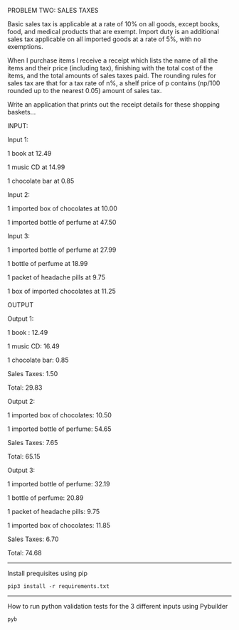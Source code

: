 PROBLEM TWO: SALES TAXES

 

Basic sales tax is applicable at a rate of 10% on all goods, except books, food, and medical products that are exempt. Import duty is an additional sales tax applicable on all imported goods at a rate of 5%, with no exemptions.

 

When I purchase items I receive a receipt which lists the name of all the items and their price (including tax), finishing with the total cost of the items, and the total amounts of sales taxes paid.  The rounding rules for sales tax are that for a tax rate of n%, a shelf price of p contains (np/100 rounded up to the nearest 0.05) amount of sales tax.

 

Write an application that prints out the receipt details for these shopping baskets...

INPUT:

 

Input 1:

1 book at 12.49

1 music CD at 14.99

1 chocolate bar at 0.85

 

Input 2:

1 imported box of chocolates at 10.00

1 imported bottle of perfume at 47.50

 

Input 3:

1 imported bottle of perfume at 27.99

1 bottle of perfume at 18.99

1 packet of headache pills at 9.75

1 box of imported chocolates at 11.25

 

OUTPUT

 

Output 1:

1 book : 12.49

1 music CD: 16.49

1 chocolate bar: 0.85

Sales Taxes: 1.50

Total: 29.83

 

Output 2:

1 imported box of chocolates: 10.50

1 imported bottle of perfume: 54.65

Sales Taxes: 7.65

Total: 65.15

 

Output 3:

1 imported bottle of perfume: 32.19

1 bottle of perfume: 20.89

1 packet of headache pills: 9.75

1 imported box of chocolates: 11.85

Sales Taxes: 6.70

Total: 74.68

---
Install prequisites using pip

```pip3 install -r requirements.txt```

---
How to run python validation tests for the 3 different inputs using Pybuilder

```pyb```
